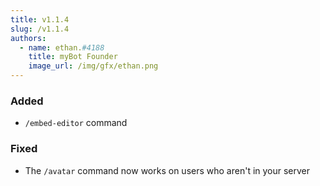 ```yaml
---
title: v1.1.4
slug: /v1.1.4
authors:
  - name: ethan.#4188
    title: myBot Founder
    image_url: /img/gfx/ethan.png
---
```


### Added

- `/embed-editor` command

### Fixed

- The `/avatar` command now works on users who aren't in your server